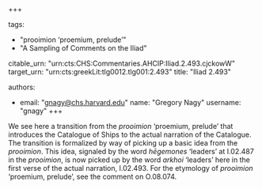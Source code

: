 +++

tags:
- "prooimion ‘proemium, prelude’"
- "A Sampling of Comments on the Iliad"

citable_urn: "urn:cts:CHS:Commentaries.AHCIP:Iliad.2.493.cjckowW"
target_urn: "urn:cts:greekLit:tlg0012.tlg001:2.493"
title: "Iliad 2.493"

authors:
- email: "gnagy@chs.harvard.edu"
  name: "Gregory Nagy"
  username: "gnagy"
+++

<p>We see here a transition from the <em>prooimion</em> ‘proemium, prelude’ that introduces the Catalogue of Ships to the actual narration of the Catalogue. The transition is formalized by way of picking up a basic idea from the <em>prooimion</em>. This idea, signaled by the word <em>hēgemones</em> ‘leaders’ at I.02.487 in the <em>prooimion</em>, is now picked up by the word <em>arkhoi</em> ‘leaders’ here in the first verse of the actual narration, I.02.493. For the etymology of <em>prooimion</em> ‘proemium, prelude’, see the comment on O.08.074. </p>